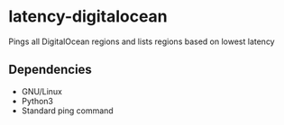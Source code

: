 # latency-digitalocean
Pings all DigitalOcean regions and lists regions based on lowest latency
## Dependencies
* GNU/Linux
* Python3
* Standard ping command
